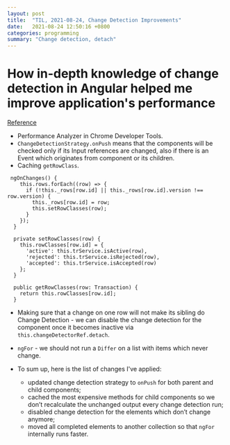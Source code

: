 ```yaml
---
layout: post
title:  "TIL, 2021-08-24, Change Detection Improvements"
date:   2021-08-24 12:50:16 +0800
categories: programming
summary: "Change detection, detach"
---
```


# How in-depth knowledge of change detection in Angular helped me improve application's performance
[Reference](https://indepth.dev/posts/1039/how-far-are-you-willing-to-go-to-improve-angular-performance)

- Performance Analyzer in Chrome Developer Tools.
- `ChangeDetectionStrategy.onPush` means that the components will be checked only if its Input references are changed, also if there is an Event which originates from component or its children.
- Caching `getRowClass`.

```
 ngOnChanges() {
    this.rows.forEach((row) => {
      if (!this._rows[row.id] || this._rows[row.id].version !== row.version) {
        this._rows[row.id] = row;
        this.setRowClasses(row);
      }
    });
  }

  private setRowClasses(row) {
    this.rowClasses[row.id] = {
      'active': this.trService.isActive(row),
      'rejected': this.trService.isRejected(row),
      'accepted': this.trService.isAccepted(row)
    };
  }

  public getRowClasses(row: Transaction) {
    return this.rowClasses[row.id];
  }
```

- Making sure that a change on one row will not make its sibling do Change Detection - we can disable the change detection for the component once it becomes inactive via `this.changeDetectorRef.detach`.
- `ngFor` - we should not run a `Differ` on a list with items which never change.

- To sum up, here is the list of changes I've applied:
  - updated change detection strategy to `onPush` for both parent and child components;
  - cached the most expensive methods for child components so we don’t recalculate the unchanged output every change detection run;
  - disabled change detection for the elements which don’t change anymore;
  - moved all completed elements to another collection so that `ngFor` internally runs faster.
